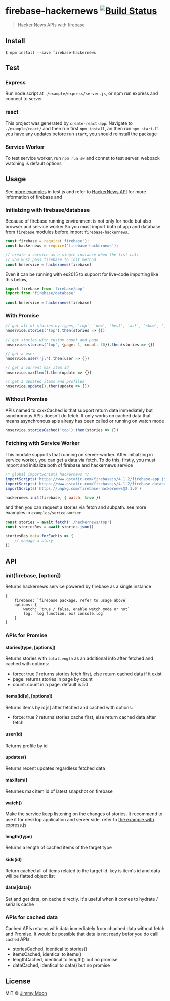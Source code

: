 # firebase-hackernews [![Build Status](https://travis-ci.org/ragingwind/firebase-hackernews.svg?branch=master)](https://travis-ci.org/ragingwind/firebase-hackernews)

> Hacker News APIs with firebase

## Install

```
$ npm install --save firebase-hackernews
```
## Test

### Express

Run node script at `./example/express/server.js`, or npm run express and connect to server

### react

This project was generated by `create-react-app`. Navigate to `./example/react/` and then run first `npm install`, an then run `npm start`. If you have any updates before run `start`, you should reinstall the package

### Service Worker

To test service worker, run `npm run sw` and connet to test server. webpack watching is default options

## Usage

See [more examples](./examples) in test.js and refer to [HackerNews API](https://github.com/HackerNews/API) for more information of firebase and

### Initialzing with firebase/database

Because of firebase running environment is not only for node but also browser and service worker.So you must import both of app and database from `firebase` modules before import `firebase-hackernews`.

```js
const firebase = require('firebase');
const hackernews = require('firebase-hackernews');

// create a service as a single instance when the fist call
// you must pass firebase to init method
const hnservice = hackernews(firebase)
```

Even it can be running with es2015 to support for live-code importing like this below,

```js
import firebase from 'firebase/app'
import from 'firebase/database'

const hnservice = hackernews(firebase)
```

### With Promise

```js
// get all of stories by types, 'top', 'new', 'best', 'ask', 'show', 'job'
hnservice.stories('top').then(stories => {})

// get stories with custom count and page
hnservice.stories('top', {page: 1, count: 30}).then(stories => {})

// get a user
hnservice.user('jl').then(user => {})

// get a current max item id
hnservice.maxItem().then(update => {})

// get a updated items and profiles
hnservice.update().then(update => {})
```

### Without Promise

APIs named to xxxxCached is that support return data immediately but synchronous APIs doesn't do fetch. It only works on cached data that means asynchronous apis alreay has been called or running on watch mode

```js
hnservice.storiesCached('top').then(stories => {})
```

### Fetching with Service Worker

This module supports that running on server-worker. After initialzing in service worker, you can get a data via fetch. To do this, firstly, you must import and initialize both of firebase and hackernews service

```js
/* global importScripts hackernews */
importScripts('https://www.gstatic.com/firebasejs/4.1.2/firebase-app.js')
importScripts('https://www.gstatic.com/firebasejs/4.1.2/firebase-database.js')
importScripts('https://unpkg.com/firebase-hackernews@2.1.0')

hackernews.init(firebase, { watch: true })
```

and then you can request a stories via fetch and subpath. see more examples in `examples/serice-worker`

```js
const stories = await fetch('./hackernews/top')
const storiesRes = await stories.json()

storiesRes.data.forEach(s => {
	// manage a story
})
```

## API

### init(firebase, [option])

Returns hackernews service powered by firebase as a single instance

```
{
	firebase: `firebase package. refer to usage above`
	options: {
		watch: `true / false, enable watch mode or not`
		log: `log function, ex) console.log`
	}
}
```
### APIs for Promise

#### stories(type, [options])

Returns stories with `totalLength` as an additional info after fetched and cached with options:

- force: true ? returns stories fetch first, else return cached data if it exist
- page: returns stories in page by count
- count: count in a page. default is 50

#### items(id[s], [options])

Returns items by id[s] after fetched and cached with options:

- force: true ? returns stories cache first, else return cached data after fetch

#### user(id)

Returns profile by id

#### updates()

Returns recent updates regardless fetched data

#### maxItem()

Returnes max item id of latest snapshot on firebase

#### watch()

Make the service keep listening on the changes of stories. It recommend to use it for desktop application and server side. refer to [the example with express.js](./examples/express)

#### length(type)

Returns a length of cached items of the target type

#### kids(id)

Return cached all of items related to the target id. key is item's id and data will be flatted object list

#### data([data])

Set and get data, on cache directly. It's useful when it comes to hydrate / serialis cache

### APIs for cached data

Cached APIs returns with data immediately from chached data without fetch and Promise. It would be possible that data is not ready befor you do calll `cached` APIs

- storiesCached, identical to stories()
- itemsCached, identical to items()
- lengthCached, identical to length() but no promise
- dataCached, identical to data() but no promise

## License

MIT © [Jimmy Moon](http://ragingwind.me)
